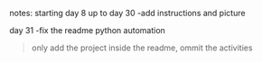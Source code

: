 notes:
starting day 8 up to day 30
-add instructions and picture

day 31
-fix the readme python automation
>only add the project inside the readme, ommit the activities

